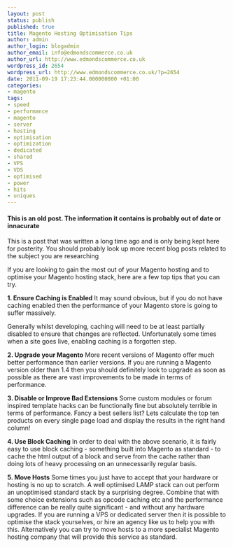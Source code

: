 ```yaml
---
layout: post
status: publish
published: true
title: Magento Hosting Optimisation Tips
author: admin
author_login: blogadmin
author_email: info@edmondscommerce.co.uk
author_url: http://www.edmondscommerce.co.uk
wordpress_id: 2654
wordpress_url: http://www.edmondscommerce.co.uk/?p=2654
date: 2011-09-19 17:23:44.000000000 +01:00
categories:
- magento
tags:
- speed
- performance
- magento
- server
- hosting
- optimisation
- optimization
- dedicated
- shared
- VPS
- VDS
- optimised
- power
- hits
- uniques
---
```

<div class="oldpost"><h4>This is an old post. The information it contains is probably out of date or innacurate</h4>
<p>
This is a post that was written a long time ago and is only being kept here for posterity.
You should probably look up more recent blog posts related to the subject you are researching
</p>
</div>
If you are looking to gain the most out of your Magento hosting and to optimise your Magento hosting stack, here are a few top tips that you can try.

<b>1. Ensure Caching is Enabled</b>
It may sound obvious, but if you do not have caching enabled then the performance of your Magento store is going to suffer massively.

Generally whilst developing, caching will need to be at least partially disabled to ensure that changes are reflected. Unfortunately some times when a site goes live, enabling caching is a forgotten step.

<b>2. Upgrade your Magento</b>
More recent versions of Magento offer much better performance than earlier versions. If you are running a Magento version older than 1.4 then you should definitely look to upgrade as soon as possible as there are vast improvements to be made in terms of performance.

<b>3. Disable or Improve Bad Extensions</b>
Some custom modules or forum inspired template hacks can be functionally fine but absolutely terrible in terms of performance. Fancy a best sellers list? Lets calculate the top ten products on every single page load and display the results in the right hand column!

<b>4. Use Block Caching</b>
In order to deal with the above scenario, it is fairly easy to use block caching - something built into Magento as standard - to cache the html output of a block and serve from the cache rather than doing lots of heavy processing on an unnecessarily regular basis.

<b>5. Move Hosts</b>
Some times you just have to accept  that your hardware or hosting is no up to scratch. A well optimised LAMP stack can out perform an unoptimised standard stack by a surprising degree. Combine that with some choice extensions such as opcode caching etc and the performance difference can be really quite significant - and without any hardware upgrades. If you are running a VPS or dedicated server then it is possible to optimise the stack yourselves, or hire an agency like us to help you with this. Alternatively you can try to move hosts to a more specialist Magento hosting company that will provide this service as standard.
